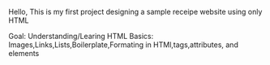 Hello, This is my first project designing a sample receipe website using only HTML

Goal: Understanding/Learing HTML Basics: Images,Links,Lists,Boilerplate,Formating in HTMl,tags,attributes, and elements

